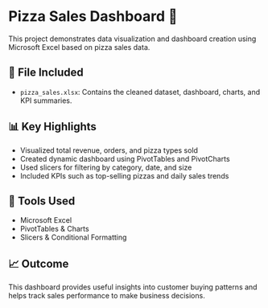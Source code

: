 # Pizza Sales Dashboard 🍕

This project demonstrates data visualization and dashboard creation using Microsoft Excel based on pizza sales data.

## 📁 File Included
- `pizza_sales.xlsx`: Contains the cleaned dataset, dashboard, charts, and KPI summaries.

## 📊 Key Highlights
- Visualized total revenue, orders, and pizza types sold
- Created dynamic dashboard using PivotTables and PivotCharts
- Used slicers for filtering by category, date, and size
- Included KPIs such as top-selling pizzas and daily sales trends

## 🧰 Tools Used
- Microsoft Excel
- PivotTables & Charts
- Slicers & Conditional Formatting

## 📈 Outcome
This dashboard provides useful insights into customer buying patterns and helps track sales performance to make business decisions.
